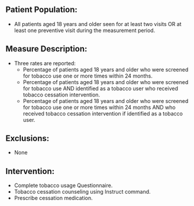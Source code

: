 ## Patient Population:
 - All patients aged 18 years and older seen for at least two visits OR at least one preventive visit during the measurement period.
## Measure Description:
 - Three rates are reported:
    - Percentage of patients aged 18 years and older who were screened for tobacco use one or more times within 24 months.
    - Percentage of patients aged 18 years and older who were screened for tobacco use AND identified as a tobacco user who received tobacco cessation intervention.
    - Percentage of patients aged 18 years and older who were screened for tobacco use one or more times within 24 months AND who received tobacco cessation intervention if identified as a tobacco user.
## Exclusions:
 - None
## Intervention:
 - Complete tobacco usage Questionnaire.
 - Tobacco cessation counseling using Instruct command.
 - Prescribe cessation medication.
